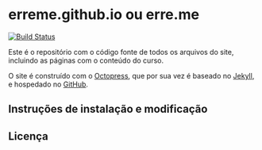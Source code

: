# erreme.github.io ou erre.me

[![Build Status](https://travis-ci.org/erreme/erreme.github.io.png?branch=source)](https://travis-ci.org/erreme/erreme.github.io)

Este é o repositório com o código fonte de todos os arquivos do site,
incluindo as páginas com o conteúdo do curso.

O site é construído com o [Octopress][], que por sua vez é
baseado no [Jekyll][], e hospedado no [GitHub][].

## Instruções de instalação e modificação

## Licença

[Octopress]: https://github.com/imathis/octopress
[Jekyll]: http://jekyllrb.com
[GitHub]: http://www.github.com
